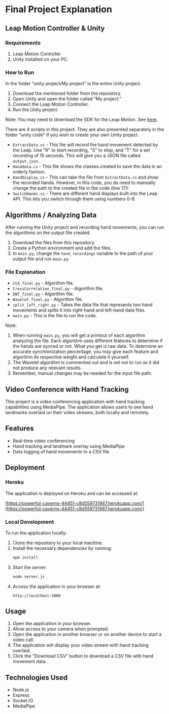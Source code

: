 # Final Project Explanation
## Leap Motion Controller & Unity 
### Requirements
1. Leap Motion Controller
2. Unity installed on your PC.  
### How to Run
In the folder "unity project/My project" is the entire Unity project.
1. Download the mentioned folder from the repository.
2. Open Unity and open the folder called "My project."
3. Connect the Leap Motion Controller.
4. Run the Unity project.

Note: You may need to download the SDK for the Leap Motion. See [here](https://leap2.ultraleap.com/downloads/leap-motion-controller-2/).

There are 4 scripts in this project. They are also presented separately in the folder "unity code" if you wish to create your own Unity project.
* `ExtractData.cs` - This file will record the hand movement detected by the Leap. Use "R" to start recording, "S" to stop, and "T" for a set recording of 15 seconds. This will give you a JSON file called `output.json`.
* `Handdata.cs` - This file shows the classes created to save the data in an orderly fashion.
* `HandDisplay.cs` - This can take the file from `ExtractData.cs` and show the recorded hands. However, in this code, you do need to manually change the path to the created file in the code (line 17)!
* `SwitchHands.cs` - There are different hand displays built into the Leap API. This lets you switch through them using numbers 0-6.

## Algorithms / Analyzing Data
After running the Unity project and recording hand movements, you can run the algorithms on the output file created.
1. Download the files from this repository.
2. Create a Python environment and add the files.
3. In `main.py`, change the `hand_recordings` variable to the path of your output file and run `main.py`.

### File Explanation
* `CCA_final.py` - Algorithm file.
* `CrossCorrelation_final.py` - Algorithm file.
* `DWT_final.py` - Algorithm file.
* `Wavelet_final.py` - Algorithm file.
* `split_left_right.py` - Takes the data file that represents two hand movements and splits it into right-hand and left-hand data files.
* `main.py` - This is the file to run the code.

Note:
1. When running `main.py`, you will get a printout of each algorithm analyzing the file. Each algorithm uses different features to determine if the hands are synced or not. What you get is raw data. To determine an accurate synchronization percentage, you may give each feature and algorithm its respective weight and calculate it yourself.
2. The Wavelet algorithm is commented out and is set not to run as it did not produce any relevant results.
3. Remember, manual changes may be needed for the input file path.


## Video Conference with Hand Tracking

This project is a video conferencing application with hand tracking capabilities using MediaPipe. The application allows users to see hand landmarks overlaid on their video streams, both locally and remotely.

## Features

- Real-time video conferencing
- Hand tracking and landmark overlay using MediaPipe
- Data logging of hand movements to a CSV file

## Deployment

### Heroku

The application is deployed on Heroku and can be accessed at:

[https://powerful-caverns-44451-c8d559731987.herokuapp.com/](https://powerful-caverns-44451-c8d559731987.herokuapp.com/)

### Local Development

To run the application locally:

1. Clone the repository to your local machine.
2. Install the necessary dependencies by running:
   ```bash
   npm install
   ```
3. Start the server:
   ```bash
   node server.js
   ```
4. Access the application in your browser at:
   ```
   http://localhost:3000
   ```

## Usage

1. Open the application in your browser.
2. Allow access to your camera when prompted.
3. Open the application in another browser or on another device to start a video call.
4. The application will display your video stream with hand tracking overlaid.
5. Click the "Download CSV" button to download a CSV file with hand movement data.

## Technologies Used

- Node.js
- Express
- Socket.IO
- MediaPipe

